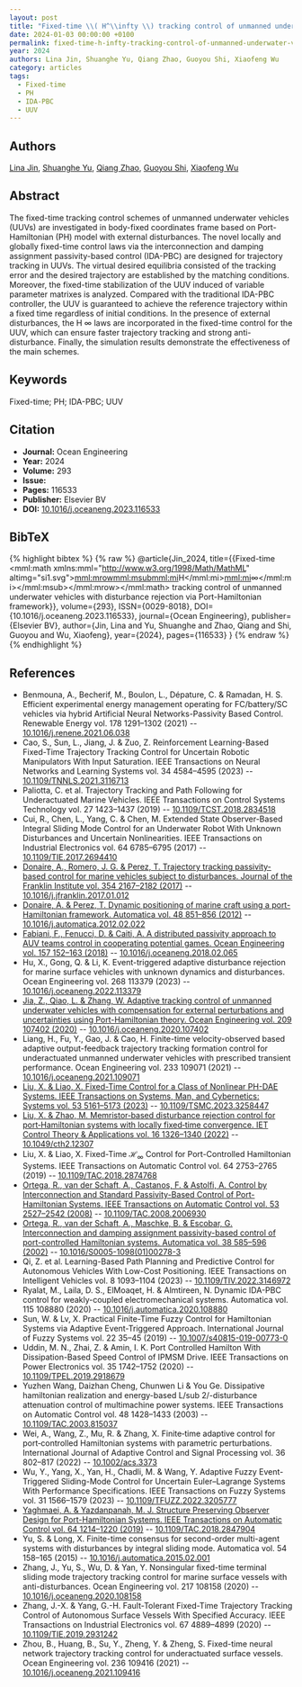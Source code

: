 ```yaml
---
layout: post
title: "Fixed-time \\( H^\\infty \\) tracking control of unmanned underwater vehicles with disturbance rejection via Port-Hamiltonian framework"
date: 2024-01-03 00:00:00 +0100
permalink: fixed-time-h-infty-tracking-control-of-unmanned-underwater-vehicles-with-disturbance-rejection-via-port-hamiltonian-framework
year: 2024
authors: Lina Jin, Shuanghe Yu, Qiang Zhao, Guoyou Shi, Xiaofeng Wu
category: articles
tags:
  - Fixed-time
  - PH
  - IDA-PBC
  - UUV
---
```

 
## Authors
[Lina Jin](authors/lina_jin), [Shuanghe Yu](authors/shuanghe_yu), [Qiang Zhao](authors/qiang_zhao), [Guoyou Shi](authors/guoyou_shi), [Xiaofeng Wu](authors/xiaofeng_wu)
 
## Abstract
The fixed-time tracking control schemes of unmanned underwater vehicles (UUVs) are investigated in body-fixed coordinates frame based on Port-Hamiltonian (PH) model with external disturbances. The novel locally and globally fixed-time control laws via the interconnection and damping assignment passivity-based control (IDA-PBC) are designed for trajectory tracking in UUVs. The virtual desired equilibria consisted of the tracking error and the desired trajectory are established by the matching conditions. Moreover, the fixed-time stabilization of the UUV induced of variable parameter matrixes is analyzed. Compared with the traditional IDA-PBC controller, the UUV is guaranteed to achieve the reference trajectory within a fixed time regardless of initial conditions. In the presence of external disturbances, the H ∞ laws are incorporated in the fixed-time control for the UUV, which can ensure faster trajectory tracking and strong anti-disturbance. Finally, the simulation results demonstrate the effectiveness of the main schemes.
 
## Keywords
Fixed-time; PH; IDA-PBC; UUV
 
## Citation
- **Journal:** Ocean Engineering
- **Year:** 2024
- **Volume:** 293
- **Issue:** 
- **Pages:** 116533
- **Publisher:** Elsevier BV
- **DOI:** [10.1016/j.oceaneng.2023.116533](https://doi.org/10.1016/j.oceaneng.2023.116533)
 
## BibTeX
{% highlight bibtex %}
{% raw %}
@article{Jin_2024,
  title={{Fixed-time <mml:math xmlns:mml="http://www.w3.org/1998/Math/MathML" altimg="si1.svg"><mml:mrow><mml:msub><mml:mi>H</mml:mi><mml:mi>∞</mml:mi></mml:msub></mml:mrow></mml:math> tracking control of unmanned underwater vehicles with disturbance rejection via Port-Hamiltonian framework}},
  volume={293},
  ISSN={0029-8018},
  DOI={10.1016/j.oceaneng.2023.116533},
  journal={Ocean Engineering},
  publisher={Elsevier BV},
  author={Jin, Lina and Yu, Shuanghe and Zhao, Qiang and Shi, Guoyou and Wu, Xiaofeng},
  year={2024},
  pages={116533}
}
{% endraw %}
{% endhighlight %}
 
## References
- Benmouna, A., Becherif, M., Boulon, L., Dépature, C. & Ramadan, H. S. Efficient experimental energy management operating for FC/battery/SC vehicles via hybrid Artificial Neural Networks-Passivity Based Control. Renewable Energy vol. 178 1291–1302 (2021) -- [10.1016/j.renene.2021.06.038](https://doi.org/10.1016/j.renene.2021.06.038)
- Cao, S., Sun, L., Jiang, J. & Zuo, Z. Reinforcement Learning-Based Fixed-Time Trajectory Tracking Control for Uncertain Robotic Manipulators With Input Saturation. IEEE Transactions on Neural Networks and Learning Systems vol. 34 4584–4595 (2023) -- [10.1109/TNNLS.2021.3116713](https://doi.org/10.1109/TNNLS.2021.3116713)
- Paliotta, C. et al. Trajectory Tracking and Path Following for Underactuated Marine Vehicles. IEEE Transactions on Control Systems Technology vol. 27 1423–1437 (2019) -- [10.1109/TCST.2018.2834518](https://doi.org/10.1109/TCST.2018.2834518)
- Cui, R., Chen, L., Yang, C. & Chen, M. Extended State Observer-Based Integral Sliding Mode Control for an Underwater Robot With Unknown Disturbances and Uncertain Nonlinearities. IEEE Transactions on Industrial Electronics vol. 64 6785–6795 (2017) -- [10.1109/TIE.2017.2694410](https://doi.org/10.1109/TIE.2017.2694410)
- [Donaire, A., Romero, J. G. & Perez, T. Trajectory tracking passivity-based control for marine vehicles subject to disturbances. Journal of the Franklin Institute vol. 354 2167–2182 (2017)](trajectory-tracking-passivity-based-control-for-marine-vehicles-subject-to-disturbances) -- [10.1016/j.jfranklin.2017.01.012](https://doi.org/10.1016/j.jfranklin.2017.01.012)
- [Donaire, A. & Perez, T. Dynamic positioning of marine craft using a port-Hamiltonian framework. Automatica vol. 48 851–856 (2012)](dynamic-positioning-of-marine-craft-using-a-port-hamiltonian-framework) -- [10.1016/j.automatica.2012.02.022](https://doi.org/10.1016/j.automatica.2012.02.022)
- [Fabiani, F., Fenucci, D. & Caiti, A. A distributed passivity approach to AUV teams control in cooperating potential games. Ocean Engineering vol. 157 152–163 (2018)](a-distributed-passivity-approach-to-auv-teams-control-in-cooperating-potential-games) -- [10.1016/j.oceaneng.2018.02.065](https://doi.org/10.1016/j.oceaneng.2018.02.065)
- Hu, X., Gong, Q. & Li, K. Event-triggered adaptive disturbance rejection for marine surface vehicles with unknown dynamics and disturbances. Ocean Engineering vol. 268 113379 (2023) -- [10.1016/j.oceaneng.2022.113379](https://doi.org/10.1016/j.oceaneng.2022.113379)
- [Jia, Z., Qiao, L. & Zhang, W. Adaptive tracking control of unmanned underwater vehicles with compensation for external perturbations and uncertainties using Port-Hamiltonian theory. Ocean Engineering vol. 209 107402 (2020)](adaptive-tracking-control-of-unmanned-underwater-vehicles-with-compensation-for-external-perturbations-and-uncertainties-using-port-hamiltonian-theory) -- [10.1016/j.oceaneng.2020.107402](https://doi.org/10.1016/j.oceaneng.2020.107402)
- Liang, H., Fu, Y., Gao, J. & Cao, H. Finite-time velocity-observed based adaptive output-feedback trajectory tracking formation control for underactuated unmanned underwater vehicles with prescribed transient performance. Ocean Engineering vol. 233 109071 (2021) -- [10.1016/j.oceaneng.2021.109071](https://doi.org/10.1016/j.oceaneng.2021.109071)
- [Liu, X. & Liao, X. Fixed-Time Control for a Class of Nonlinear PH-DAE Systems. IEEE Transactions on Systems, Man, and Cybernetics: Systems vol. 53 5161–5173 (2023)](fixed-time-control-for-a-class-of-nonlinear-ph-dae-systems) -- [10.1109/TSMC.2023.3258447](https://doi.org/10.1109/TSMC.2023.3258447)
- [Liu, X. & Zhao, M. Memristor‐based disturbance rejection control for port‐Hamiltonian systems with locally fixed‐time convergence. IET Control Theory &amp; Applications vol. 16 1326–1340 (2022)](memristor-based-disturbance-rejection-control-for-port-hamiltonian-systems-with-locally-fixed-time-convergence) -- [10.1049/cth2.12307](https://doi.org/10.1049/cth2.12307)
- Liu, X. & Liao, X. Fixed-Time $\mathcal {H}_{\infty }$ Control for Port-Controlled Hamiltonian Systems. IEEE Transactions on Automatic Control vol. 64 2753–2765 (2019) -- [10.1109/TAC.2018.2874768](https://doi.org/10.1109/TAC.2018.2874768)
- [Ortega, R., van der Schaft, A., Castanos, F. & Astolfi, A. Control by Interconnection and Standard Passivity-Based Control of Port-Hamiltonian Systems. IEEE Transactions on Automatic Control vol. 53 2527–2542 (2008)](control-by-interconnection-and-standard-passivity-based-control-of-port-hamiltonian-systems) -- [10.1109/TAC.2008.2006930](https://doi.org/10.1109/TAC.2008.2006930)
- [Ortega, R., van der Schaft, A., Maschke, B. & Escobar, G. Interconnection and damping assignment passivity-based control of port-controlled Hamiltonian systems. Automatica vol. 38 585–596 (2002)](interconnection-and-damping-assignment-passivity-based-control-of-port-controlled-hamiltonian-systems) -- [10.1016/S0005-1098(01)00278-3](https://doi.org/10.1016/S0005-1098(01)00278-3)
- Qi, Z. et al. Learning-Based Path Planning and Predictive Control for Autonomous Vehicles With Low-Cost Positioning. IEEE Transactions on Intelligent Vehicles vol. 8 1093–1104 (2023) -- [10.1109/TIV.2022.3146972](https://doi.org/10.1109/TIV.2022.3146972)
- Ryalat, M., Laila, D. S., ElMoaqet, H. & Almtireen, N. Dynamic IDA-PBC control for weakly-coupled electromechanical systems. Automatica vol. 115 108880 (2020) -- [10.1016/j.automatica.2020.108880](https://doi.org/10.1016/j.automatica.2020.108880)
- Sun, W. & Lv, X. Practical Finite-Time Fuzzy Control for Hamiltonian Systems via Adaptive Event-Triggered Approach. International Journal of Fuzzy Systems vol. 22 35–45 (2019) -- [10.1007/s40815-019-00773-0](https://doi.org/10.1007/s40815-019-00773-0)
- Uddin, M. N., Zhai, Z. & Amin, I. K. Port Controlled Hamilton With Dissipation-Based Speed Control of IPMSM Drive. IEEE Transactions on Power Electronics vol. 35 1742–1752 (2020) -- [10.1109/TPEL.2019.2918679](https://doi.org/10.1109/TPEL.2019.2918679)
- Yuzhen Wang, Daizhan Cheng, Chunwen Li & You Ge. Dissipative hamiltonian realization and energy-based L/sub 2/-disturbance attenuation control of multimachine power systems. IEEE Transactions on Automatic Control vol. 48 1428–1433 (2003) -- [10.1109/TAC.2003.815037](https://doi.org/10.1109/TAC.2003.815037)
- Wei, A., Wang, Z., Mu, R. & Zhang, X. Finite‐time adaptive control for port‐controlled Hamiltonian systems with parametric perturbations. International Journal of Adaptive Control and Signal Processing vol. 36 802–817 (2022) -- [10.1002/acs.3373](https://doi.org/10.1002/acs.3373)
- Wu, Y., Yang, X., Yan, H., Chadli, M. & Wang, Y. Adaptive Fuzzy Event-Triggered Sliding-Mode Control for Uncertain Euler–Lagrange Systems With Performance Specifications. IEEE Transactions on Fuzzy Systems vol. 31 1566–1579 (2023) -- [10.1109/TFUZZ.2022.3205777](https://doi.org/10.1109/TFUZZ.2022.3205777)
- [Yaghmaei, A. & Yazdanpanah, M. J. Structure Preserving Observer Design for Port-Hamiltonian Systems. IEEE Transactions on Automatic Control vol. 64 1214–1220 (2019)](structure-preserving-observer-design-for-port-hamiltonian-systems) -- [10.1109/TAC.2018.2847904](https://doi.org/10.1109/TAC.2018.2847904)
- Yu, S. & Long, X. Finite-time consensus for second-order multi-agent systems with disturbances by integral sliding mode. Automatica vol. 54 158–165 (2015) -- [10.1016/j.automatica.2015.02.001](https://doi.org/10.1016/j.automatica.2015.02.001)
- Zhang, J., Yu, S., Wu, D. & Yan, Y. Nonsingular fixed-time terminal sliding mode trajectory tracking control for marine surface vessels with anti-disturbances. Ocean Engineering vol. 217 108158 (2020) -- [10.1016/j.oceaneng.2020.108158](https://doi.org/10.1016/j.oceaneng.2020.108158)
- Zhang, J.-X. & Yang, G.-H. Fault-Tolerant Fixed-Time Trajectory Tracking Control of Autonomous Surface Vessels With Specified Accuracy. IEEE Transactions on Industrial Electronics vol. 67 4889–4899 (2020) -- [10.1109/TIE.2019.2931242](https://doi.org/10.1109/TIE.2019.2931242)
- Zhou, B., Huang, B., Su, Y., Zheng, Y. & Zheng, S. Fixed-time neural network trajectory tracking control for underactuated surface vessels. Ocean Engineering vol. 236 109416 (2021) -- [10.1016/j.oceaneng.2021.109416](https://doi.org/10.1016/j.oceaneng.2021.109416)

